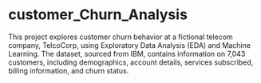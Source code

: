# customer_Churn_Analysis
This project explores customer churn behavior at a fictional telecom company, TelcoCorp, using Exploratory Data Analysis (EDA) and Machine Learning. The dataset, sourced from IBM, contains information on 7,043 customers, including demographics, account details, services subscribed, billing information, and churn status.
